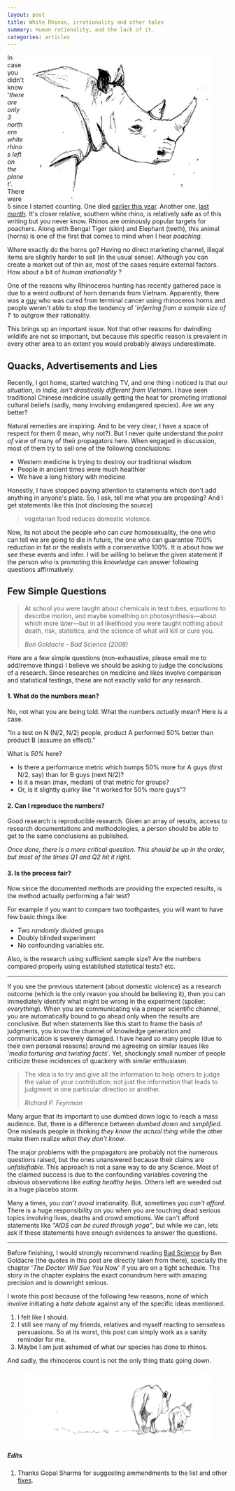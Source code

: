 ```yaml
---
layout: post
title: White Rhinos, irrationality and other tales
summary: Human rationality, and the lack of it.
categories: articles
---
```


<figure>
<img src="/images/posts/rhino/head.jpg" style="float:right">
</figure>

<span class="dropcap">I</span>n case you didn't know '*there are only 3 northern
white rhinos left on the planet*'. There were 5 since I started counting. One
died
[earlier this year](http://edition.cnn.com/2015/07/29/world/northern-rhino-dies/).
Another one,
[last month](http://www.wired.com/2015/11/death-endangered-rhino-leaves-three-world/).
It's closer relative, southern white rhino, is relatively safe as of this
writing but you never know. Rhinos are ominously popular targets for poachers.
Along with Bengal Tiger (skin) and Elephant (teeth), this animal (horns) is one
of the first that comes to mind when I hear *poaching*.

Where exactly do the horns go? Having no direct marketing channel, illegal items
are slightly harder to sell (in the usual sense). Although you can create a
market out of thin air, most of the cases require external factors. How about a
bit of *human irrationality* ?

One of the reasons why Rhinoceros hunting has recently gathered pace is due to a
weird outburst of horn demands from Vietnam. Apparently, there was a
[guy](http://qz.com/82302/theres-a-country-that-will-pay-300000-per-rhino-horn-to-cure-cancer-and-hangovers-and-its-wiping-out-rhinos/)
who was cured from terminal cancer using rhinoceros horns and people weren't
able to stop the tendency of '*inferring from a sample size of 1*' to outgrow
their rationality.

This brings up an important issue. Not that other reasons for dwindling wildlife
are not so important, but because *this* specific reason is prevalent in every
other area to an extent you would probably always underestimate.

## Quacks, Advertisements and Lies

Recently, I got home, started watching TV, and one thing i noticed is that *our
situation, in India, isn't drastically different from Vietnam*. I have seen
traditional Chinese medicine usually getting the heat for promoting irrational
cultural beliefs (sadly, many involving endangered species). Are we any better?

Natural remedies are inspiring. And to be very clear, I have a space of respect
for them (I mean, why not?). But I never quite understand the *point of view* of
many of their propagators here. When engaged in discussion, most of them try to
sell one of the following conclusions:

- Western medicine is trying to destroy our traditional wisdom
- People in ancient times were much healthier
- We have a long history with medicine

Honestly, I have stopped paying attention to statements which don't add anything
in anyone's plate. So, I ask, tell me what *you* are proposing? And I get
statements like this (not disclosing the source)

> vegetarian food reduces domestic violence.

Now, its not about the people who can *cure* homosexuality, the one who can tell
we are going to die in future, the one who can guarantee 700% reduction in fat
or the realists with a conservative 100%. It is about how *we* see these
events and infer. I will be willing to believe the given statement if the person
who is promoting this *knowledge* can answer following questions affirmatively.

## Few Simple Questions

<blockquote>
<p>
At school you were taught about chemicals in test tubes, equations to describe
motion, and maybe something on photosynthesis—about which more later—but in all
likelihood you were taught nothing about death, risk, statistics, and the
science of what will kill or cure you.
</p>
<footer>
<cite title="Bad Science">Ben Goldacre - Bad Science (2008)</cite>
</footer>
</blockquote>

Here are a few simple questions (non-exhaustive, please email me to add/remove
things) I believe we should be asking to judge the conclusions of a research.
Since researches on medicine and likes involve comparison and statistical
testings, these are not exactly valid for *any* research.

#### 1. What do the numbers mean?

No, not what you are being told. What the numbers *actually* mean? Here is a
case.

"In a test on N (N/2, N/2) people, product A performed 50% better than product
B (assume an effect)."

What is *50%* here?

- Is there a performance metric which bumps 50% more for A guys (first N/2, say)
  than for B guys (next N/2)?
- Is it a mean (max, median) of that metric for groups?
- Or, is it slightly quirky like "it worked for 50% more guys"?

#### 2. Can I reproduce the numbers?

Good research is reproducible research. Given an array of results, access to
research documentations and methodologies, a person should be able to get to the
same conclusions as published.

*Once done, there is a more critical question. This should be up in the order,
but most of the times Q1 and Q2 hit it right.*

#### 3. Is the process fair?

Now since the documented methods are providing the expected results, is the
method actually performing a fair test?

For example if you want to compare two toothpastes, you will want to have few
basic things like:

- Two *randomly* divided groups
- Doubly blinded experiment
- No confounding variables etc.

Also, is the research using sufficient sample size? Are the numbers compared
properly using established statistical tests? etc.

---

If you see the previous statement (about domestic violence) as a research
outcome (which is the only reason you should be believing it), then you can
immediately identify what might be wrong in the experiment (spoiler:
*everything*). When you are communicating via a proper scientific channel, you
are automatically bound to go ahead only when the results are conclusive. But
when statements like this start to frame the basis of judgments, you know the
channel of knowledge generation and communication is severely damaged. I have
heard so many people (due to their own personal reasons) around me agreeing on
similar issues like '*media torturing and twisting facts*'. Yet, shockingly
small number of people criticize these incidences of quackery with similar
enthusiasm.

<blockquote>
<p>
The idea is to try and give all the information to help others to judge the
value of your contribution; not just the information that leads to judgment in
one particular direction or another.
</p>
<footer>
<cite title="Richard P. Feynman">Richard P. Feynman</cite>
</footer>
</blockquote>

Many argue that its important to use dumbed down logic to reach a mass audience.
But, there is a difference between *dumbed down* and *simplified*. One misleads
people in thinking *they know the actual thing* while the other make them
realize *what they don't know*.

The major problems with the propagators are probably not the numerous questions
raised, but the ones unanswered because their claims are *unfalsifiable*. This
approach is not a sane way to do any Science. Most of the claimed success is due
to the confounding variables covering the obvious observations like *eating
healthy helps*. Others left are weeded out in a huge placebo storm.

Many a times, you *can't avoid* irrationality. But, sometimes you *can't
afford*. There is a huge responsibility on you when you are touching dead
serious topics involving lives, deaths and crowd emotions. We can't afford
statements like *"AIDS can be cured through yoga"*, but while we can, lets ask
if these statements have enough evidences to answer the questions.

---

Before finishing, I would strongly recommend reading
[Bad Science](https://www.goodreads.com/book/show/3272165-bad-science) by Ben
Goldacre (the quotes in this post are directly taken from there), specially the
chapter '*The Doctor Will Sue You Now*' if you are on a tight schedule. The
story in the chapter explains the exact conundrum here with amazing precision
and is downright serious.

I wrote this post because of the following few reasons, none of which involve
initiating a *hate debate* against any of the specific ideas mentioned.

1. I felt like I should.
2. I still see many of my friends, relatives and myself reacting to senseless
   persuasions. So at its worst, this post can simply work as a sanity reminder
   for me.
3. Maybe I am just ashamed of what our species has done to rhinos.

And sadly, the rhinoceros count is not the only thing thats going down.

<figure>
<img src="/images/posts/rhino/back.jpg">
</figure>

##### Edits

1. Thanks Gopal Sharma for suggesting ammendments to the list and other
   [fixes](https://github.com/lepisma/lepisma.github.io/commit/c7aede536fbd2306e6172ccf35499b17e9807518).
